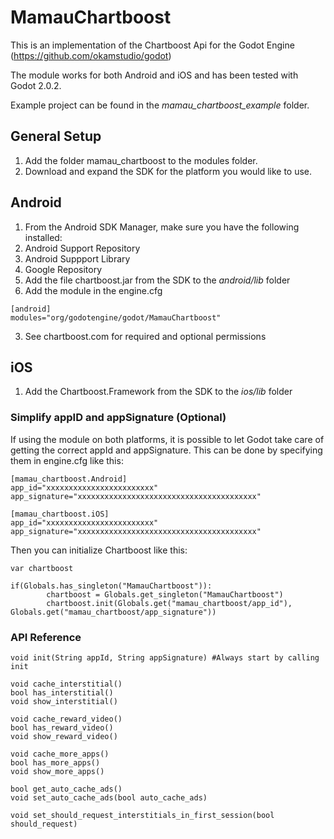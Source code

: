 # MamauChartboost

This is an implementation of the Chartboost Api for the Godot Engine (https://github.com/okamstudio/godot)

The module works for both Android and iOS and has been tested with Godot 2.0.2.

Example project can be found in the *mamau_chartboost_example* folder.

## General Setup
1. Add the folder mamau_chartboost to the modules folder.
2. Download and expand the SDK for the platform you would like to use.

## Android
1. From the Android SDK Manager, make sure you have the following installed:
  1. Android Support Repository
  2. Android Suppport Library
  3. Google Repository
2. Add the file chartboost.jar from the SDK to the *android/lib* folder
3. Add the module in the engine.cfg
```
[android]
modules="org/godotengine/godot/MamauChartboost"
```
3. See chartboost.com for required and optional permissions

## iOS
1. Add the Chartboost.Framework from the SDK to the *ios/lib* folder

### Simplify appID and appSignature (Optional)
If using the module on both platforms, it is possible to let Godot take care of
getting the correct appId and appSignature. This can be done by specifying them
in engine.cfg like this:
```
[mamau_chartboost.Android]
app_id="xxxxxxxxxxxxxxxxxxxxxxxx"
app_signature="xxxxxxxxxxxxxxxxxxxxxxxxxxxxxxxxxxxxxxxx"

[mamau_chartboost.iOS]
app_id="xxxxxxxxxxxxxxxxxxxxxxxx"
app_signature="xxxxxxxxxxxxxxxxxxxxxxxxxxxxxxxxxxxxxxxx"
```

Then you can initialize Chartboost like this:
```GDScript
var chartboost

if(Globals.has_singleton("MamauChartboost")):
		chartboost = Globals.get_singleton("MamauChartboost")
		chartboost.init(Globals.get("mamau_chartboost/app_id"), Globals.get("mamau_chartboost/app_signature"))
```

### API Reference
```GDScript
void init(String appId, String appSignature) #Always start by calling init

void cache_interstitial()
bool has_interstitial()
void show_interstitial()

void cache_reward_video()
bool has_reward_video()
void show_reward_video()

void cache_more_apps()
bool has_more_apps()
void show_more_apps()

bool get_auto_cache_ads()
void set_auto_cache_ads(bool auto_cache_ads)

void set_should_request_interstitials_in_first_session(bool should_request)
```

